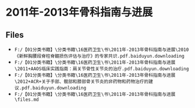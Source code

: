# 2011年-2013年骨科指南与进展

## Files

- `F:/【01分类书籍】\分类书籍\16医药卫生\书\2011年-2013年骨科指南与进展\2010《新鲜胸腰段脊柱脊髓损伤评估与治疗》的专家共识.pdf.baiduyun.downloading`
- `F:/【01分类书籍】\分类书籍\16医药卫生\书\2011年-2013年骨科指南与进展\2011+AAOS临床实践指南：肩关节骨性关节炎的治疗.pdf.baiduyun.downloading`
- `F:/【01分类书籍】\分类书籍\16医药卫生\书\2011年-2013年骨科指南与进展\2012+ACR+关于手部、髋部和膝部骨关节炎的非药物和药物治疗的建议.pdf.baiduyun.downloading`
- `F:/【01分类书籍】\分类书籍\16医药卫生\书\2011年-2013年骨科指南与进展\files.md`
